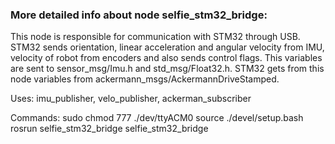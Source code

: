 ### More detailed info about node selfie_stm32_bridge:
This node is responsible for communication with STM32 through USB. STM32 sends orientation, linear acceleration and angular velocity from IMU, velocity of robot from encoders and also sends control flags.
This variables are sent to sensor_msg/Imu.h and std_msg/Float32.h.
STM32 gets from this node variables from ackermann_msgs/AckermannDriveStamped.

Uses: imu_publisher, velo_publisher, ackerman_subscriber

Commands:
sudo chmod 777 ./dev/ttyACM0
source ./devel/setup.bash
rosrun selfie_stm32_bridge selfie_stm32_bridge
